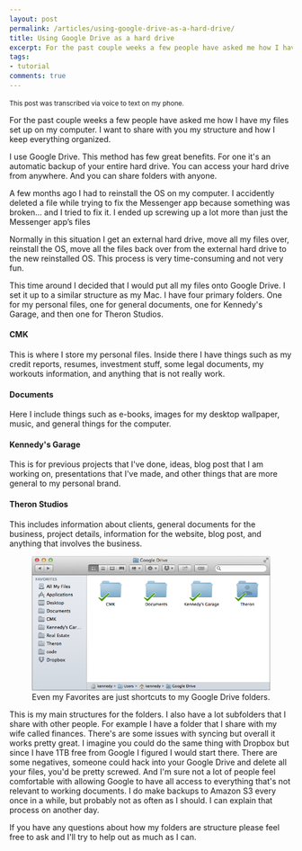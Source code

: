 ```yaml
---
layout: post
permalink: /articles/using-google-drive-as-a-hard-drive/
title: Using Google Drive as a hard drive
excerpt: For the past couple weeks a few people have asked me how I have my files set up on my computer. I want to share with you my structure and how I keep everything organize.
tags:
- tutorial
comments: true
---
```


<p><small>This post was transcribed via voice to text on my phone.</small></p>

<p>For the past couple weeks a few people have asked me how I have my files set up on my computer. I want to share with you my structure and how I keep everything organized.</p>
<p>I use Google Drive. This method has few great benefits. For one it's an automatic backup of your entire hard drive. You can access your hard drive from anywhere. And you can share folders with anyone.</p>
<p>A few months ago I had to reinstall the OS on my computer. I accidently deleted a file while trying to fix the Messenger app because something was broken... and I tried to fix it. I ended up screwing up a lot more than just the Messenger app’s files</p>
<p>Normally in this situation I get an external hard drive, move all my files over, reinstall the OS, move all the files back over from the external hard drive to the new reinstalled OS. This process is very time-consuming and not very fun.</p>
<p>This time around I decided that I would put all my files onto Google Drive. I set it up to a similar structure as my Mac. I have four primary folders. One for my personal files, one for general documents, one for Kennedy's Garage, and then one for Theron Studios.</p>

<h4>CMK</h4>
<p>This is where I store my personal files. Inside there I have things such as my credit reports, resumes, investment stuff, some legal documents, my workouts information, and anything that is not really work.</p>

<h4>Documents</h4>
<p>Here I include things such as e-books, images for my desktop wallpaper, music, and general things for the computer.</p>

<h4>Kennedy's Garage</h4>
<p>This is for previous projects that I've done, ideas, blog post that I am working on, presentations that I've made, and other things that are more general to my personal brand.</p>

<h4>Theron Studios</h4>
<p>This includes information about clients, general documents for the business, project details, information for the website, blog post, and anything that involves the business.</p>

<figure class="center">
<img src="/assets/posts/using-google-drive-as-a-hard-drive/drive.png"/>
<figcaption>Even my Favorites are just shortcuts to my Google Drive folders.</figcaption>
</figure>

<p>This is my main structures for the folders. I also have a lot subfolders that I share with other people. For example I have a folder that I share with my wife called finances. There's are some issues with syncing but overall it works pretty great. I imagine you could do the same thing with Dropbox but since I have 1TB free from Google I figured I would start there.  There are some negatives, someone could hack into your Google Drive and delete all your files, you'd be pretty screwed. And I'm sure not a lot of people feel comfortable with allowing Google to have all access to everything that's not relevant to working documents. I do make backups to Amazon S3 every once in a while, but probably not as often as I should. I can explain that process on another day.</p>
<p>If you have any questions about how my folders are structure please feel free to ask and I'll try to help out as much as I can.</p>
